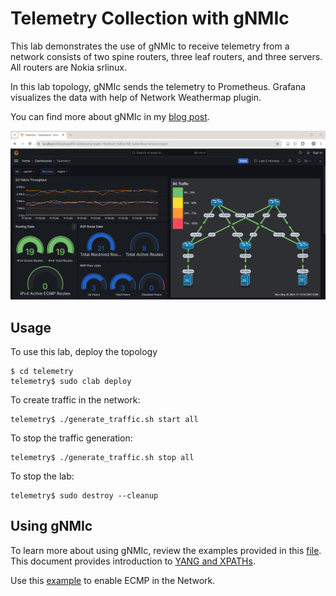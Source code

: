 # Telemetry Collection with gNMIc

This lab demonstrates the use of gNMIc to receive telemetry from a network consists of two spine routers, three leaf routers, and three servers. All routers are Nokia srlinux.

In this lab topology, gNMIc sends the telemetry to Prometheus. Grafana visualizes the data with help of Network Weathermap plugin.

You can find more about gNMIc in my [blog post](http://adhocnode.com/introduction-to-gnmic/).

![grafana](grafana.png)

## Usage

To use this lab, deploy the topology

```
$ cd telemetry
telemetry$ sudo clab deploy
```

To create traffic in the network:

```
telemetry$ ./generate_traffic.sh start all
```

To stop the traffic generation:

```
telemetry$ ./generate_traffic.sh stop all
```


To stop the lab:

```
telemetry$ sudo destroy --cleanup
```

## Using gNMIc

To learn more about using gNMIc, review the examples provided in this [file](gnmic_examples.md). This document provides introduction to [YANG and XPATHs](../docs/yang_xpath.md).

Use this [example](config_example.md) to enable ECMP in the Network.
